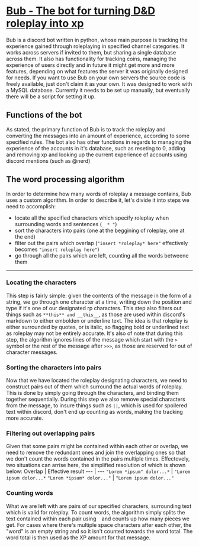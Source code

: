 # <u>Bub - The bot for turning D&D roleplay into xp</u>
Bub is a discord bot written in python, whose main purpose is tracking the experience gained through roleplaying in specified channel categories. It works across servers if invited to them, but sharing a single database across them. It also has functionality for tracking coins, managing the experience of users directly and in future it might get more and more features, depending on what features the server it was originally designed for needs.
If you want to use Bub on your own servers the source code is freely available, just don't claim it as your own. It was designed to work with a MySQL database. Currently it needs to be set up manually, but eventually there will be a script for setting it up.

## Functions of the bot
As stated, the primary function of Bub is to track the roleplay and converting the messages into an amount of experience, according to some specified rules. The bot also has other functions in regards to managing the experience of the accounts in it's database, such as reseting to 0, adding and removing xp and looking up the current experience of accounts using discord mentions (such as @nerd)

## The word processing algorithm
In order to determine how many words of roleplay a message contains, Bub uses a custom algorithm. In order to describe it, let's divide it into steps we need to accomplish:

- locate all the specified characters which specify roleplay when surrounding words and sentences (`_ * "`)
- sort the characters into pairs (one at the beggining of roleplay, one at the end)
- filter out the pairs which overlap (`"insert *roleplay* here"` effectively becomes `"insert roleplay here"`)
- go through all the pairs which are left, counting all the words betweene them

___

### Locating the characters
This step is fairly simple: given the contents of the message in the form of a string, we go through one character at a time, writing down the position and type if it's one of our designated rp characters. This step also filters out things such as `**this** and __this__`, as those are used within discord's markdown to either embolden or underline text. The idea is that roleplay is either surrounded by quotes, or is italic, so flagging bold or underlined text as roleplay may not be entirely accurate. It's also of note that during this step, the algorithm ignores lines of the message which start with the `> ` symbol or the rest of the message after `>>>`, as those are reserved for out of character messages.

### Sorting the characters into pairs
Now that we have located the roleplay designating characters, we need to construct pairs out of them which surround the actual words of roleplay. This is done by simply going through the characters, and binding them together sequentially. During this step we also remove special characters from the message, to insure things such as `||`, which is used for spoilered text within discord, don't end up counting as words, making the tracking more accurate.

### Filtering out overlapping pairs
Given that some pairs might be contained within each other or overlap, we need to remove the redundant ones and join the overlapping ones so that we don't count the words contained in the pairs multiple times. Effectovely, two situations can arrise here, the simplified resolution of which is shown below:
 Overlap | Effective result
 --- | ---
 `"Lorem *ipsum" dolor...*` | `"Lorem ipsum dolor...*`
 `"Lorem *ipsum* dolor..."` | `"Lorem ipsum dolor..."`

### Counting words
What we are left with are pairs of our specified characters, surrounding text which is valid for roleplay. To count words, the algorithm simply splits the text contained within each pair using ` ` and counts up how many pieces we get. For cases where there's multiple space characters after each other, the "word" is an empty string and so it isn't counted towards the word total. The word total is then used as the XP amount for that message.